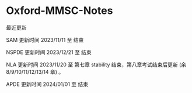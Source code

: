 # Oxford-MMSC-Notes

最近更新

SAM       更新时间 2023/11/11 至 结束

NSPDE 更新时间 2023/12/21 至 结束

NLA   更新时间 2023/11/20 至 第七章 stability 结束，第八章考试结束后更新 (余 8/9/10/11/12/13/14 章) 。

APDE  更新时间 2024/01/01 至 结束

